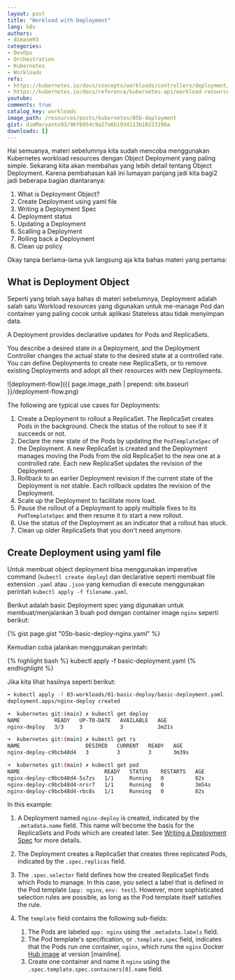 ```yaml
---
layout: post
title: "Workload with Deployment"
lang: k8s
authors:
- dimasm93
categories:
- DevOps
- Orchestration
- Kubernetes
- Workloads
refs: 
- https://kubernetes.io/docs/concepts/workloads/controllers/deployment/
- https://kubernetes.io/docs/reference/kubernetes-api/workload-resources/deployment-v1/
youtube: 
comments: true
catalog_key: workloads
image_path: /resources/posts/kubernetes/05b-deployment
gist: dimMaryanto93/96f6954c9a27a6b1934113b10223196a
downloads: []
---
```


Hai semuanya, materi sebelumnya kita sudah mencoba menggunakan Kubernetes workload resources dengan Object Deployment yang paling simple. Sekarang kita akan membahas yang lebih detail tentang Object Deployment. Karena pembahasan kali ini lumayan panjang jadi kita bagi2 jadi beberapa bagian diantaranya:

1. What is Deployment Object?
2. Create Deployment using yaml file
3. Writing a Deployment Spec
4. Deployment status
5. Updating a Deployment
6. Scalling a Deployment
7. Rolling back a Deployment
8. Clean up policy

Okay tanpa berlama-lama yuk langsung aja kita bahas materi yang pertama:

<!--more-->

## What is Deployment Object

Seperti yang telah saya bahas di materi sebelumnya, Deployment adalah salah satu Workload resources yang digunakan untuk me-manage Pod dan container yang paling cocok untuk aplikasi Stateless atau tidak menyimpan data. 

A Deployment provides declarative updates for Pods and ReplicaSets.

You describe a desired state in a Deployment, and the Deployment Controller changes the actual state to the desired state at a controlled rate. You can define Deployments to create new ReplicaSets, or to remove existing Deployments and adopt all their resources with new Deployments.

![deployment-flow]({{ page.image_path | prepend: site.baseurl }}/deployment-flow.png)

The following are typical use cases for Deployments:

1. Create a Deployment to rollout a ReplicaSet. The ReplicaSet creates Pods in the background. Check the status of the rollout to see if it succeeds or not.
2. Declare the new state of the Pods by updating the `PodTemplateSpec` of the Deployment. A new ReplicaSet is created and the Deployment manages moving the Pods from the old ReplicaSet to the new one at a controlled rate. Each new ReplicaSet updates the revision of the Deployment.
3. Rollback to an earlier Deployment revision if the current state of the Deployment is not stable. Each rollback updates the revision of the Deployment.
4. Scale up the Deployment to facilitate more load.
5. Pause the rollout of a Deployment to apply multiple fixes to its `PodTemplateSpec` and then resume it to start a new rollout.
6. Use the status of the Deployment as an indicator that a rollout has stuck.
7. Clean up older ReplicaSets that you don't need anymore.

## Create Deployment using yaml file

Untuk membuat object deployment bisa menggunakan imperative command (`kubectl create deploy`) dan declarative seperti membuat file extension `.yaml` atau `.json` yang kemudian di execute menggunakan perintah `kubectl apply -f filename.yaml`.

Berikut adalah basic Deployment spec yang digunakan untuk membuat/menjalankan 3 buah pod dengan container image `nginx` seperti berikut:

{% gist page.gist "05b-basic-deploy-nginx.yaml" %}

Kemudian coba jalankan menggunakan perintah:

{% highlight bash %}
kubectl apply -f basic-deployment.yaml
{% endhighlight %}

Jika kita lihat hasilnya seperti berikut:

```bash
➡ kubectl apply -f 03-workloads/01-basic-deploy/basic-deployment.yaml
deployment.apps/nginx-deploy created

➜  kubernetes git:(main) ✗ kubectl get deploy
NAME           READY   UP-TO-DATE   AVAILABLE   AGE
nginx-deploy   3/3     3            3           3m21s

➜  kubernetes git:(main) ✗ kubectl get rs
NAME                     DESIRED   CURRENT   READY   AGE
nginx-deploy-c9bcb48d4   3         3         3       3m39s

➜  kubernetes git:(main) ✗ kubectl get pod
NAME                           READY   STATUS    RESTARTS   AGE
nginx-deploy-c9bcb48d4-5s7zs   1/1     Running   0          82s
nginx-deploy-c9bcb48d4-nrsr7   1/1     Running   0          3m54s
nginx-deploy-c9bcb48d4-rbc8s   1/1     Running   0          82s
```

In this example:

1. A Deployment named `nginx-deploy` is created, indicated by the `.metadata.name` field. This name will become the basis for the ReplicaSets and Pods which are created later. See [Writing a Deployment Spec](https://kubernetes.io/docs/concepts/workloads/controllers/deployment/#writing-a-deployment-spec) for more details.

2. The Deployment creates a ReplicaSet that creates three replicated Pods, indicated by the `.spec.replicas` field.

3. The `.spec.selector` field defines how the created ReplicaSet finds which Pods to manage. In this case, you select a label that is defined in the Pod template (`app: nginx`, `env: test`). However, more sophisticated selection rules are possible, as long as the Pod template itself satisfies the rule.

4. The `template` field contains the following sub-fields:

    1. The Pods are labeled `app: nginx` using the `.metadata.labels` field.
    2. The Pod template's specification, or `.template.spec` field, indicates that the Pods run one container, `nginx`, which runs the `nginx` Docker [Hub image](https://hub.docker.com/_/nginx) at version [mainline].
    3. Create one container and name it `nginx` using the `.spec.template.spec.containers[0].name` field.